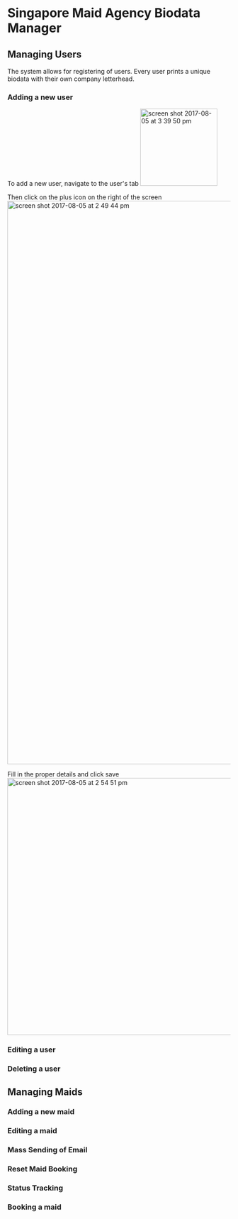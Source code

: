 Singapore Maid Agency Biodata Manager
=====================================

Managing Users
---
The system allows for registering of users. Every user prints a unique biodata with their own company letterhead.

### Adding a new user
To add a new user, navigate to the user's tab
<img width="174" alt="screen shot 2017-08-05 at 3 39 50 pm" src="https://user-images.githubusercontent.com/10573718/28994012-4613d6d0-79f6-11e7-9a9b-5264827d3ee9.png">

Then click on the plus icon on the right of the screen
<img width="1271" alt="screen shot 2017-08-05 at 2 49 44 pm" src="https://user-images.githubusercontent.com/10573718/28994023-a204c38c-79f6-11e7-8ce8-cf3317bfe1e1.png">

Fill in the proper details and click save <br>
<img width="580" alt="screen shot 2017-08-05 at 2 54 51 pm" src="https://user-images.githubusercontent.com/10573718/28994043-19b4fcf8-79f7-11e7-8dfe-3c74398e8b65.png">

### Editing a user
### Deleting a user

Managing Maids
---
### Adding a new maid
### Editing a maid
### Mass Sending of Email
### Reset Maid Booking 
### Status Tracking
### Booking a maid

